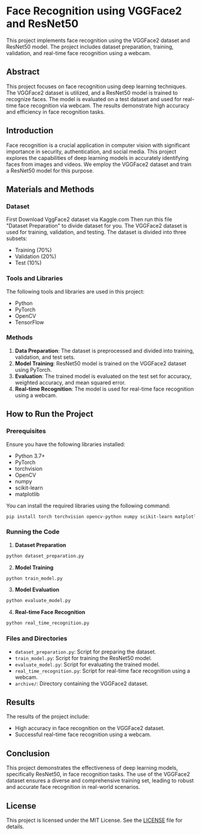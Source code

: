 # Face Recognition using VGGFace2 and ResNet50

This project implements face recognition using the VGGFace2 dataset and ResNet50 model. The project includes dataset preparation, training, validation, and real-time face recognition using a webcam.

## Abstract

This project focuses on face recognition using deep learning techniques. The VGGFace2 dataset is utilized, and a ResNet50 model is trained to recognize faces. The model is evaluated on a test dataset and used for real-time face recognition via webcam. The results demonstrate high accuracy and efficiency in face recognition tasks.

## Introduction

Face recognition is a crucial application in computer vision with significant importance in security, authentication, and social media. This project explores the capabilities of deep learning models in accurately identifying faces from images and videos. We employ the VGGFace2 dataset and train a ResNet50 model for this purpose. 

## Materials and Methods

### Dataset
First Download VggFace2 dataset via Kaggle.com Then run this file "Dataset Preparation" to divide dataset for you.
The VGGFace2 dataset is used for training, validation, and testing. The dataset is divided into three subsets:
- Training (70%)
- Validation (20%)
- Test (10%)

### Tools and Libraries

The following tools and libraries are used in this project:
- Python
- PyTorch
- OpenCV
- TensorFlow

### Methods

1. **Data Preparation**: The dataset is preprocessed and divided into training, validation, and test sets.
2. **Model Training**: ResNet50 model is trained on the VGGFace2 dataset using PyTorch.
3. **Evaluation**: The trained model is evaluated on the test set for accuracy, weighted accuracy, and mean squared error.
4. **Real-time Recognition**: The model is used for real-time face recognition using a webcam.

## How to Run the Project

### Prerequisites

Ensure you have the following libraries installed:

- Python 3.7+
- PyTorch
- torchvision
- OpenCV
- numpy
- scikit-learn
- matplotlib

You can install the required libraries using the following command:

```bash
pip install torch torchvision opencv-python numpy scikit-learn matplotlib
```

### Running the Code

1. **Dataset Preparation**

```bash
python dataset_preparation.py
```

2. **Model Training**

```bash
python train_model.py
```

3. **Model Evaluation**

```bash
python evaluate_model.py
```

4. **Real-time Face Recognition**

```bash
python real_time_recognition.py
```

### Files and Directories

- `dataset_preparation.py`: Script for preparing the dataset.
- `train_model.py`: Script for training the ResNet50 model.
- `evaluate_model.py`: Script for evaluating the trained model.
- `real_time_recognition.py`: Script for real-time face recognition using a webcam.
- `archive/`: Directory containing the VGGFace2 dataset.

## Results

The results of the project include:
- High accuracy in face recognition on the VGGFace2 dataset.
- Successful real-time face recognition using a webcam.

## Conclusion

This project demonstrates the effectiveness of deep learning models, specifically ResNet50, in face recognition tasks. The use of the VGGFace2 dataset ensures a diverse and comprehensive training set, leading to robust and accurate face recognition in real-world scenarios.

## License

This project is licensed under the MIT License. See the [LICENSE](LICENSE) file for details.
